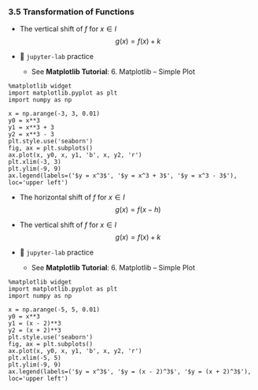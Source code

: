 ### 3.5 Transformation of Functions

- The vertical shift of $f$ for $x \in I$
$$ g(x) = f(x) + k $$

- 🎯 `jupyter-lab` practice
    - See **Matplotlib Tutorial**: 6. Matplotlib – Simple Plot


```
%matplotlib widget
import matplotlib.pyplot as plt
import numpy as np

x = np.arange(-3, 3, 0.01)
y0 = x**3
y1 = x**3 + 3
y2 = x**3 - 3
plt.style.use('seaborn')
fig, ax = plt.subplots()
ax.plot(x, y0, x, y1, 'b', x, y2, 'r')
plt.xlim(-3, 3)
plt.ylim(-9, 9)
ax.legend(labels=('$y = x^3$', '$y = x^3 + 3$', '$y = x^3 - 3$'), loc='upper left')
```

- The horizontal shift of $f$ for $x \in I$
$$ g(x) = f(x - h) $$


- The vertical shift of $f$ for $x \in I$
$$ g(x) = f(x) + k $$

- 🎯 `jupyter-lab` practice
    - See **Matplotlib Tutorial**: 6. Matplotlib – Simple Plot


```
%matplotlib widget
import matplotlib.pyplot as plt
import numpy as np

x = np.arange(-5, 5, 0.01)
y0 = x**3
y1 = (x - 2)**3
y2 = (x + 2)**3
plt.style.use('seaborn')
fig, ax = plt.subplots()
ax.plot(x, y0, x, y1, 'b', x, y2, 'r')
plt.xlim(-5, 5)
plt.ylim(-9, 9)
ax.legend(labels=('$y = x^3$', '$y = (x - 2)^3$', '$y = (x + 2)^3$'), loc='upper left')
```
